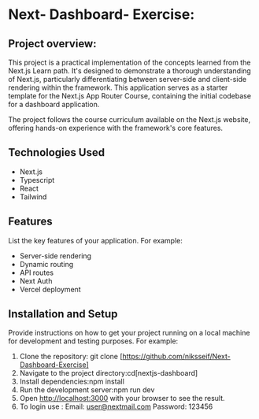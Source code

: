 # Next- Dashboard- Exercise: 
## Project overview: 

This project is a practical implementation of the concepts learned from the Next.js Learn path. It's designed to demonstrate a thorough understanding of Next.js, particularly differentiating between server-side and client-side rendering within the framework. This application serves as a starter template for the Next.js App Router Course, containing the initial codebase for a dashboard application.

The project follows the course curriculum available on the Next.js website, offering hands-on experience with the framework's core features.

## Technologies Used
- Next.js
- Typescript
- React
- Tailwind

## Features
List the key features of your application. For example:
- Server-side rendering
- Dynamic routing
- API routes
- Next Auth
- Vercel deployment

## Installation and Setup
Provide instructions on how to get your project running on a local machine for development and testing purposes. For example:

1. Clone the repository: git clone [https://github.com/niksseif/Next-Dashboard-Exercise]
2. Navigate to the project directory:cd[nextjs-dashboard]
3. Install dependencies:npm install
4. Run the development server:npm run dev
5. Open [http://localhost:3000](http://localhost:3000) with your browser to see the result.
6. To login use :
   Email: user@nextmail.com
   Password: 123456
